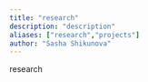 ```yaml
---
title: "research"
description: "description"
aliases: ["research","projects"]
author: "Sasha Shikunova"
---
```


research